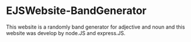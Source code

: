 # EJSWebsite-BandGenerator
This website is a randomly band generator for adjective and noun and this website was develop by node.JS and express.JS.
